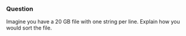 ### Question

Imagine you have a 20 GB file with one string per line. Explain how you would sort the file.
